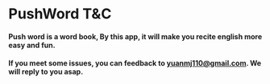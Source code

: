 # PushWord T&C
#### Push word is a word book, By this app, it will make you recite english more easy and fun. 
#### If you meet some issues, you can feedback to yuanmj110@gmail.com. We will reply to you asap.
